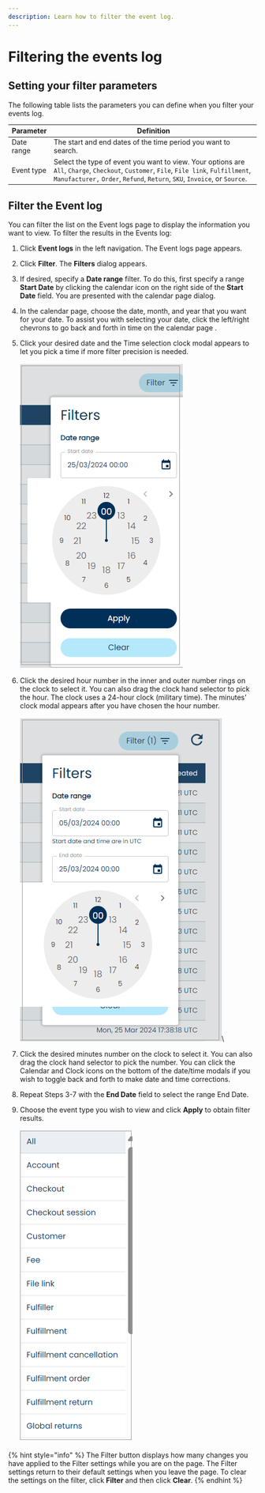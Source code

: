 ```yaml
---
description: Learn how to filter the event log.
---
```


# Filtering the events log

## Setting your filter parameters

The following table lists the parameters you can define when you filter your events log.

| Parameter  | Definition                                                                                                                                                                                                           |
| ---------- | -------------------------------------------------------------------------------------------------------------------------------------------------------------------------------------------------------------------- |
| Date range | The start and end dates of the time period you want to search.                                                                                                                                                       |
| Event type | Select the type of event you want to view. Your options are `All`, `Charge`, `Checkout`, `Customer`, `File`, `File link`, `Fulfillment`, `Manufacturer,` `Order`, `Refund`, `Return`, `SKU`, `Invoice`, or `Source`. |

## Filter the Event log

You can filter the list on the Event logs page to display the information you want to view. To filter the results in the Events log:

1. Click **Event logs** in the left navigation. The Event logs page appears.
2. Click **Filter**. The **Filters** dialog appears.
3. If desired, specify a **Date range** filter. To do this, first specify a range **Start Date** by clicking the calendar icon on the right side of the **Start Date** field. You are presented with the calendar page dialog.
4. In the calendar page, choose the date, month, and year that you want for your date. To assist you with selecting your date, click the left/right chevrons to go back and forth in time on the calendar page .
5.  Click your desired date and the Time selection clock modal appears to let you pick a time if more filter precision is needed.\
    \
    ![](<../../../../.gitbook/assets/1 event log filter date time.png>)


6. Click the desired hour number in the inner and outer number rings on the clock to select it. You can also drag the clock hand selector to pick the hour. The clock uses a 24-hour clock (military time). The minutes' clock modal appears after you have chosen the hour number.\
   \
   ![](<../../../../.gitbook/assets/2 event log filter date time end.png>)\

7. Click the desired minutes number on the clock to select it. You can also drag the clock hand selector to pick the number. You can click the Calendar and Clock icons on the bottom of the date/time modals if you wish to toggle back and forth to make date and time corrections.
8. Repeat Steps 3-7 with the **End Date** field to select the range End Date.
9. Choose the event type you wish to view and click **Apply** to obtain filter results.\
   \
   ![](<../../../../.gitbook/assets/3 event log filter by event (2).png>)

{% hint style="info" %}
The Filter button displays how many changes you have applied to the Filter settings while you are on the page. The Filter settings return to their default settings when you leave the page. To clear the settings on the filter, click **Filter** and then click **Clear**.
{% endhint %}

